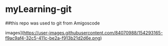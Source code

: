 # myLearning-git

##this repo was used to git from Amigoscode

images](https://user-images.githubusercontent.com/84070988/154293165-f9ac9af4-32c5-411c-be2a-f913b21d2d6e.png)

